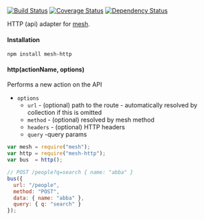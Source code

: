 [![Build Status](https://travis-ci.org/mojo-js/mesh-http.svg)](https://travis-ci.org/mojo-js/mesh-http) [![Coverage Status](https://coveralls.io/repos/mojo-js/mesh-http/badge.svg?branch=master)](https://coveralls.io/r/mojo-js/mesh-http?branch=master) [![Dependency Status](https://david-dm.org/mojo-js/mesh-http.svg)](https://david-dm.org/mojo-js/mesh-http)

HTTP (api) adapter for [mesh](http://github.com/mojo-js/mesh.js).

#### Installation

```
npm install mesh-http
```

#### http(actionName, options)

Performs a new action on the API

- `options`
  - `url` - (optional) path to the route - automatically resolved by collection if this is omitted
  - `method` - (optional) resolved by mesh method
  - `headers` - (optional) HTTP headers
  - `query` -query params

```javascript
var mesh = require("mesh");
var http = require("mesh-http");
var bus  = http();

// POST /people?q=search { name: "abba" }
bus({
  url: "/people",
  method: "POST",
  data: { name: "abba" },
  query: { q: "search" }
});
```
